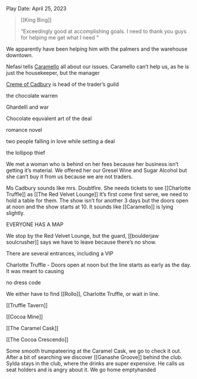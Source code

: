 

Play Date: April 25, 2023

> [[King Bing]]
> 
> 
> “Exceedingly good at accomplishing goals.  I need to thank you guys for helping me get what I need “
> 

We apparently have been helping him with the palmers and the warehouse downtown.

Nefasi tells [Caramello](Caramello.md) all about our issues.  Caramello can’t help us, as he is just the housekeeper, but the manager 

[Creme of Cadbury](Creme%20Cadbury.md) is head of the trader’s guild

the chocolate warren

Ghardelli and war

Chocolate equvalent art of the deal

romance novel

two people falling in love while setting a deal

the lollipop thief 

We met a woman who is behind on her fees because her business isn’t getting it’s material.  We offered her our Gresel Wine and Sugar Alcohol but she can’t buy it from us because we are not traders.

Ms Cadbury sounds like mrs. Doubtfire.  She needs tickets to see [[Charlotte Truffle]] as [[The Red Velvet Lounge]]  It’s first come first serve, we need to hold a table for them.  The show isn’t for another 3 days but the doors open at noon and the show starts at 10.  It sounds like [[Caramello]] is lying slightly.

EVERYONE HAS A MAP

We stop by the Red Velvet Lounge, but the guard, [[boulderjaw soulcrusher]] says we have to leave because there’s no show.

There are several entrances, including a VIP 

Charlotte Truffle - Doors open at noon but the line starts as early as the day.   It was meant to causing 

no dress code

We either have to find [[Rollo]], Charlotte Truffle, or wait in line.

[[Truffle Tavern]]

[[Cocoa Mine]]

[[The Caramel Cask]]

[[The Cocoa Crescendo]]

Some smooth trumpateering at the Caramel Cask, we go to check it out.  After a bit of searching we discover [[Ganashe Groove]] behind the club.   Sylda stays in the club, where the drinks are super expensive.  He calls us seat holders and is angry about it.  We go home emptyhanded